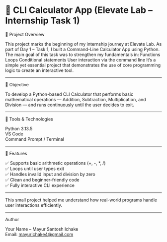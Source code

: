    # 🧮 CLI Calculator App (Elevate Lab – Internship Task 1)

🚀 Project Overview

This project marks the beginning of my internship journey at Elevate Lab.
As part of Day 1 – Task 1, I built a Command-Line Calculator App using Python.
The main goal of this task was to strengthen my fundamentals in:
Functions
Loops
Conditional statements
User interaction via the command line
It’s a simple yet essential project that demonstrates the use of core programming logic to create an interactive tool.

--------------------------------------------------------------------------------------------------------------------------------

🎯 Objective

To develop a Python-based CLI Calculator that performs basic mathematical operations — Addition, Subtraction, Multiplication, and Division — and runs continuously until the user decides to exit.

------------------------------------------------------------------------------------------------------------------------------------

🧰 Tools & Technologies

Python 3.13.5                
VS Code             
Command Prompt / Terminal         

------------------------------------------------------------------------------------------------------------------------------------

🧩 Features

✅ Supports basic arithmetic operations (+, -, *, /)                 
✅ Loops until user types exit                    
✅ Handles invalid input and division by zero               
✅ Clean and beginner-friendly code              
✅ Fully interactive CLI experience                   

--------------------------------------------------------------------------------------------------------------------------------------

This small project helped me understand how real-world programs handle user interactions efficiently.

--------------------------------------------------------------------------------------------------------------------------------------

Author

Your Name – Mayur Santosh Ichake                 
Email: mayurichake4@gmail.com

